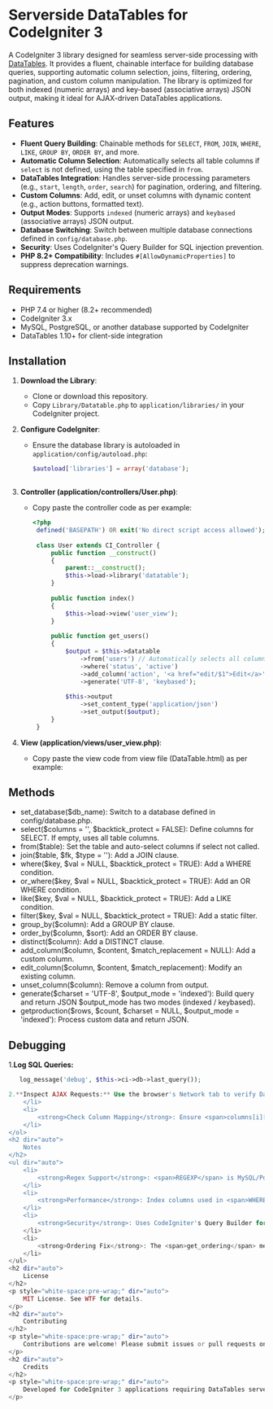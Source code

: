 # Serverside DataTables for CodeIgniter 3

A CodeIgniter 3 library designed for seamless server-side processing with [DataTables](https://datatables.net/manual/server-side). It provides a fluent, chainable interface for building database queries, supporting automatic column selection, joins, filtering, ordering, pagination, and custom column manipulation. The library is optimized for both indexed (numeric arrays) and key-based (associative arrays) JSON output, making it ideal for AJAX-driven DataTables applications.

## Features

- **Fluent Query Building**: Chainable methods for `SELECT`, `FROM`, `JOIN`, `WHERE`, `LIKE`, `GROUP BY`, `ORDER BY`, and more.
- **Automatic Column Selection**: Automatically selects all table columns if `select` is not defined, using the table specified in `from`.
- **DataTables Integration**: Handles server-side processing parameters (e.g., `start`, `length`, `order`, `search`) for pagination, ordering, and filtering.
- **Custom Columns**: Add, edit, or unset columns with dynamic content (e.g., action buttons, formatted text).
- **Output Modes**: Supports `indexed` (numeric arrays) and `keybased` (associative arrays) JSON output.
- **Database Switching**: Switch between multiple database connections defined in `config/database.php`.
- **Security**: Uses CodeIgniter's Query Builder for SQL injection prevention.
- **PHP 8.2+ Compatibility**: Includes `#[AllowDynamicProperties]` to suppress deprecation warnings.

## Requirements

- PHP 7.4 or higher (8.2+ recommended)
- CodeIgniter 3.x
- MySQL, PostgreSQL, or another database supported by CodeIgniter
- DataTables 1.10+ for client-side integration

## Installation

1. **Download the Library**:
   - Clone or download this repository.
   - Copy `Library/Datatable.php` to `application/libraries/` in your CodeIgniter project.

2. **Configure CodeIgniter**:
   - Ensure the database library is autoloaded in `application/config/autoload.php`:
     ```php
     $autoload['libraries'] = array('database');
       
3. **Controller (application/controllers/User.php)**:
   - Copy paste the controller code as per example:
     ```php
     <?php
      defined('BASEPATH') OR exit('No direct script access allowed');
      
      class User extends CI_Controller {
          public function __construct()
          {
              parent::__construct();
              $this->load->library('datatable');
          }
      
          public function index()
          {
              $this->load->view('user_view');
          }
      
          public function get_users()
          {
              $output = $this->datatable
                  ->from('users') // Automatically selects all columns
                  ->where('status', 'active')
                  ->add_column('action', '<a href="edit/$1">Edit</a>', 'id')
                  ->generate('UTF-8', 'keybased');
      
              $this->output
                  ->set_content_type('application/json')
                  ->set_output($output);
          }
      }

4. **View (application/views/user_view.php)**:
   - Copy paste the view code from view file (DataTable.html) as per example:

## Methods
- set_database($db_name): Switch to a database defined in <span>config/database.php.
- select($columns = '', $backtick_protect = FALSE): Define columns for SELECT. If empty, uses all table columns.
- from($table): Set the table and auto-select columns if select</span> not called.
- join($table, $fk, $type = ''): Add a JOIN clause.
- where($key, $val = NULL, $backtick_protect = TRUE): Add a WHERE condition.
- or_where($key, $val = NULL, $backtick_protect = TRUE): Add an OR WHERE condition.
- like($key, $val = NULL, $backtick_protect = TRUE): Add a LIKE condition.
- filter($key, $val = NULL, $backtick_protect = TRUE): Add a static filter.
- group_by($column): Add a GROUP BY clause.
- order_by($column, $sort): Add an ORDER BY clause.
- distinct($column): Add a DISTINCT clause.
- add_column($column, $content, $match_replacement = NULL): Add a custom column.
- edit_column($column, $content, $match_replacement): Modify an existing column.
- unset_column($column): Remove a column from output.
- generate($charset = 'UTF-8', $output_mode = 'indexed'): Build query and return JSON $output_mode has two modes (indexed / keybased).
- getproduction($rows, $count, $charset = NULL, $output_mode = 'indexed'): Process custom data and return JSON.

## Debugging

1.**Log SQL Queries:**
```php
   log_message('debug', $this->ci->db->last_query());

2.**Inspect AJAX Requests:** Use the browser's Network tab to verify DataTables parameters (e.g., order[0][column]=1&amp;order[0][dir]=asc).
    </li>
    <li>
        <strong>Check Column Mapping</strong>: Ensure <span>columns[i][data]</span> matches <span>$this-&gt;columns</span> or aliases in <span>select</span>.
    </li>
</ol>
<h2 dir="auto">
    Notes
</h2>
<ul dir="auto">
    <li>
        <strong>Regex Support</strong>: <span>REGEXP</span> is MySQL/PostgreSQL-specific. For SQL Server, use <span>PATINDEX</span>.
    </li>
    <li>
        <strong>Performance</strong>: Index columns used in <span>WHERE</span>, <span>JOIN</span>, or <span>ORDER BY</span>. Cache <span>list_fields</span> for large schemas.
    </li>
    <li>
        <strong>Security</strong>: Uses CodeIgniter's Query Builder for SQL injection prevention. Validate regex inputs.
    </li>
    <li>
        <strong>Ordering Fix</strong>: The <span>get_ordering</span> method excludes integer-like <span>data</span> values and includes robust fallbacks.
    </li>
</ul>
<h2 dir="auto">
    License
</h2>
<p style="white-space:pre-wrap;" dir="auto">
    MIT License. See WTF for details.
</p>
<h2 dir="auto">
    Contributing
</h2>
<p style="white-space:pre-wrap;" dir="auto">
    Contributions are welcome! Please submit issues or pull requests on GitHub.
</p>
<h2 dir="auto">
    Credits
</h2>
<p style="white-space:pre-wrap;" dir="auto">
    Developed for CodeIgniter 3 applications requiring DataTables server-side processing. Special thanks to the CodeIgniter and DataTables communities.
</p>
